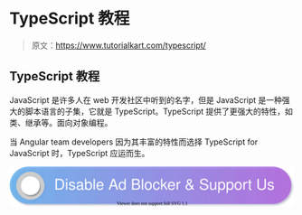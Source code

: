 # TypeScript 教程

> 原文：<https://www.tutorialkart.com/typescript/>

## TypeScript 教程

JavaScript 是许多人在 web 开发社区中听到的名字，但是 JavaScript 是一种强大的脚本语言的子集，它就是 TypeScript。TypeScript 提供了更强大的特性，如类、继承等。面向对象编程。

当 Angular team developers 因为其丰富的特性而选择 TypeScript for JavaScript 时，TypeScript 应运而生。

[![](img/925da31b32d6bc3827932f6c8afb11bb.png)](https://www.tutorialkart.com/)